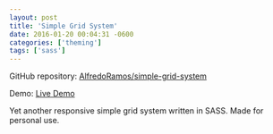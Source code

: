 ```yaml
---
layout: post
title: 'Simple Grid System'
date: 2016-01-20 00:04:31 -0600
categories: ['theming']
tags: ['sass']
---
```


GitHub repository: [AlfredoRamos/simple-grid-system](https://github.com/AlfredoRamos/simple-grid-system)

Demo: [Live Demo](/simple-grid-system)

Yet another responsive simple grid system written in SASS. Made for personal use.
